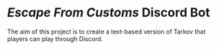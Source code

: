 # *Escape From Customs* Discord Bot
 
The aim of this project is to create a text-based version of Tarkov that players can play through Discord. 

